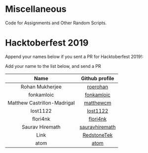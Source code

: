 # Miscellaneous

Code for Assignments and Other Random Scripts.

# Hacktoberfest 2019

Append your names below if you sent a PR for Hacktoberfest 2019!:

Add your name to the list below, and send a PR

| Name | Github profile | 
|:----:|:--------------:|
| Rohan Mukherjee | [roerohan](https://github.com/roerohan) |
| fonkamloic | [fonkamloic](https://github.com/fonkamloic) |
| Matthew Castrillon-Madrigal | [matthewcm](https://github.com/matthewcm) |
| lost1122 | [lost1122](https://github.com/lost1122) | 
| flori4nk | [flori4nk](gitlab.com/flori4nk) |
| Saurav Hiremath | [sauravhiremath](https://github.com/sauravhiremath) |
| Link | [RedstoneTek](https://github.com/RedstoneTek) |
| atom | [atom](https://github.com/AtoMc) |
